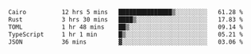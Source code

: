 <!--START_SECTION:waka-->

```txt
Cairo          12 hrs 5 mins   ███████████████▒░░░░░░░░░   61.28 %
Rust           3 hrs 30 mins   ████▒░░░░░░░░░░░░░░░░░░░░   17.83 %
TOML           1 hr 48 mins    ██▒░░░░░░░░░░░░░░░░░░░░░░   09.14 %
TypeScript     1 hr 1 min      █▒░░░░░░░░░░░░░░░░░░░░░░░   05.21 %
JSON           36 mins         ▓░░░░░░░░░░░░░░░░░░░░░░░░   03.06 %
```

<!--END_SECTION:waka-->